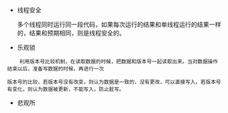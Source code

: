 * 线程安全

    多个线程同时运行同一段代码，如果每次运行的结果和单线程运行的结果一样的，结果和预期相同，则是线程安全的。
    
* 乐观锁
```
    利用版本号比较机制，在读取数据的时候，把数据和版本号一起读取出来。当对数据操作结束以后，准备写数据的时候，再进行一次
    
版本号的比较，若版本号没有改变，则认为数据是一致的，没有更改，可以直接写入。若版本号有变化，则认为数据被更新，不能写入，防止脏写。
```
* 悲观所
